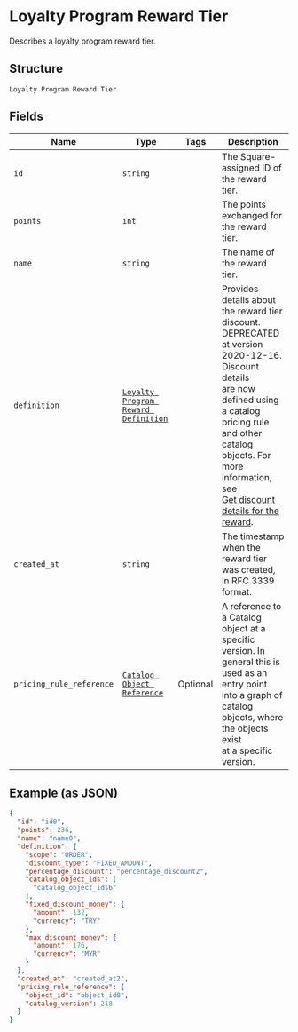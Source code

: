 
# Loyalty Program Reward Tier

Describes a loyalty program reward tier.

## Structure

`Loyalty Program Reward Tier`

## Fields

| Name | Type | Tags | Description |
|  --- | --- | --- | --- |
| `id` | `string` |  | The Square-assigned ID of the reward tier. |
| `points` | `int` |  | The points exchanged for the reward tier. |
| `name` | `string` |  | The name of the reward tier. |
| `definition` | [`Loyalty Program Reward Definition`](/doc/models/loyalty-program-reward-definition.md) |  | Provides details about the reward tier discount. DEPRECATED at version 2020-12-16. Discount details<br>are now defined using a catalog pricing rule and other catalog objects. For more information, see<br>[Get discount details for the reward](https://developer.squareup.com/docs/loyalty-api/overview#get-discount-details). |
| `created_at` | `string` |  | The timestamp when the reward tier was created, in RFC 3339 format. |
| `pricing_rule_reference` | [`Catalog Object Reference`](/doc/models/catalog-object-reference.md) | Optional | A reference to a Catalog object at a specific version. In general this is<br>used as an entry point into a graph of catalog objects, where the objects exist<br>at a specific version. |

## Example (as JSON)

```json
{
  "id": "id0",
  "points": 236,
  "name": "name0",
  "definition": {
    "scope": "ORDER",
    "discount_type": "FIXED_AMOUNT",
    "percentage_discount": "percentage_discount2",
    "catalog_object_ids": [
      "catalog_object_ids6"
    ],
    "fixed_discount_money": {
      "amount": 132,
      "currency": "TRY"
    },
    "max_discount_money": {
      "amount": 176,
      "currency": "MYR"
    }
  },
  "created_at": "created_at2",
  "pricing_rule_reference": {
    "object_id": "object_id0",
    "catalog_version": 218
  }
}
```


